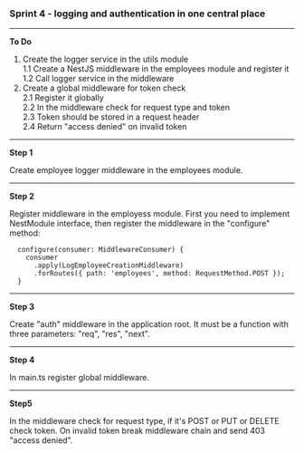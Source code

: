 ### Sprint 4 - logging and authentication in one central place

---

**To Do**
1. Create the logger service in the utils module  
1.1 Create a NestJS middleware in the employees module and register it  
1.2 Call logger service in the middleware
2. Create a global middleware for token check    
2.1 Register it globally  
2.2 In the middleware check for request type and token  
2.3 Token should be stored in a request header  
2.4 Return "access denied" on invalid token

---

**Step 1**

Create employee logger middleware in the employees module.

---

**Step 2**

Register middleware in the employess module.
First you need to implement NestModule interface, then register the middleware
in the "configure" method:

```
  configure(consumer: MiddlewareConsumer) {
    consumer
      .apply(LogEmployeeCreationMiddleware)
      .forRoutes({ path: 'employees', method: RequestMethod.POST });
  }
```

---

**Step 3**

Create "auth" middleware in the application root. It must be a function with three parameters:
"req", "res", "next". 

---

**Step 4**

In main.ts register global middleware.

---

**Step5**

In the middleware check for request type, if it's POST or PUT or DELETE check token. 
On invalid token break middleware chain and send 403 "access denied".
